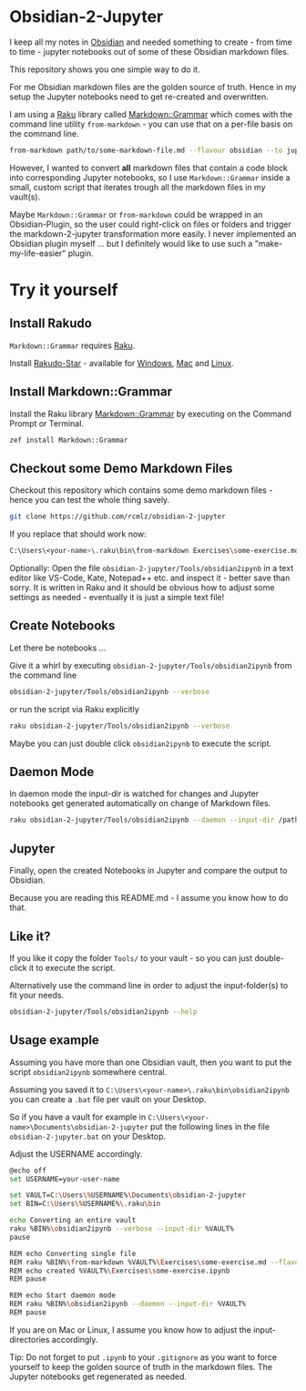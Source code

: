 # Obsidian-2-Jupyter
I keep all my notes in [Obsidian](https://obsidian.md/) and needed something to create - from time to time - jupyter notebooks out of some of these Obsidian markdown files. 

This repository shows you one simple way to do it.

For me Obsidian markdown files are the golden source of truth. Hence in my setup the Jupyter notebooks need to get re-created and overwritten.

I am using a [Raku](https://raku.org/) library called [Markdown::Grammar](https://raku.land/zef:antononcube/Markdown::Grammar) which comes with the command line utility `from-markdown` - you can use that on a per-file basis on the command line.

```bash
from-markdown path/to/some-markdown-file.md --flavour obsidian --to jupyter --default-language python --output /other/path/to/some-markdown-file.ipynb
```

However, I wanted to convert **all** markdown files that contain a code block into corresponding Jupyter notebooks, so I use `Markdown::Grammar` inside a small, custom script that iterates trough all the markdown files in my vault(s).

Maybe `Markdown::Grammar` or `from-markdown` could be wrapped in an Obsidian-Plugin, so the user could right-click on files or folders and trigger the markdown-2-jupyter transformation more easily. I never implemented an Obsidian plugin myself ... but I definitely would like to use such a "make-my-life-easier" plugin.

# Try it yourself

## Install Rakudo

`Markdown::Grammar` requires [Raku](https://raku.org/).

Install [Rakudo-Star](https://rakudo.org/star) - available for [Windows](https://rakudo.org/star/windows), [Mac](https://rakudo.org/star/macos) and [Linux](https://rakudo.org/star/source).

## Install Markdown::Grammar
Install the Raku library [Markdown::Grammar](https://raku.land/zef:antononcube/Markdown::Grammar) by executing on the Command Prompt or Terminal.

```bash
zef install Markdown::Grammar
```

## Checkout some Demo Markdown Files
Checkout this repository which contains some demo markdown files - hence you can test the whole thing savely.

```bash
git clone https://github.com/rcmlz/obsidian-2-jupyter
```

If you replace <your-name> that should work now:

```bash
C:\Users\<your-name>\.raku\bin\from-markdown Exercises\some-exercise.md --flavor obsidian --to jupyter --default-language python --output Exercises\some-exercise.ipynb
```

Optionally: Open the file `obsidian-2-jupyter/Tools/obsidian2ipynb` in a text editor like VS-Code, Kate, Notepad++ etc. and inspect it - better save than sorry. It is written in Raku and it should be obvious how to adjust some settings as needed - eventually it is just a simple text file!

## Create Notebooks
Let there be notebooks ...

Give it a whirl by executing `obsidian-2-jupyter/Tools/obsidian2ipynb` from the command line

```bash
obsidian-2-jupyter/Tools/obsidian2ipynb --verbose
```

or run the script via Raku explicitly

```bash
raku obsidian-2-jupyter/Tools/obsidian2ipynb --verbose
```

Maybe you can just double click `obsidian2ipynb` to execute the script.

## Daemon Mode

In daemon mode the input-dir is watched for changes and Jupyter notebooks get generated automatically on change of Markdown files.

```bash
raku obsidian-2-jupyter/Tools/obsidian2ipynb --daemon --input-dir /path/to/your/vault
```

## Jupyter

Finally, open the created Notebooks in Jupyter and compare the output to Obsidian.

Because you are reading this README.md - I assume you know how to do that.

## Like it?
If you like it copy the folder `Tools/` to your vault - so you can just double-click it to execute the script.

Alternatively use the command line in order to adjust the input-folder(s) to fit your needs.

```bash
obsidian-2-jupyter/Tools/obsidian2ipynb --help
```

## Usage example

Assuming you have more than one Obsidian vault, then you want to put the script `obsidian2ipynb` somewhere central.

Assuming you saved it to `C:\Users\<your-name>\.raku\bin\obsidian2ipynb` you can create a `.bat` file per vault on your Desktop.

So if you have a vault for example in `C:\Users\<your-name>\Documents\obsidian-2-jupyter` put the following lines in the file `obsidian-2-jupyter.bat` on your Desktop.

Adjust the USERNAME accordingly.

```bash
@echo off
set USERNAME=your-user-name

set VAULT=C:\Users\%USERNAME%\Documents\obsidian-2-jupyter
set BIN=C:\Users\%USERNAME%\.raku\bin

echo Converting an entire vault
raku %BIN%\obsidian2ipynb --verbose --input-dir %VAULT%
pause

REM echo Converting single file
REM raku %BIN%\from-markdown %VAULT%\Exercises\some-exercise.md --flavor obsidian --to jupyter --default-language python --output %VAULT%\Exercises\some-exercise.ipynb
REM echo created %VAULT%\Exercises\some-exercise.ipynb
REM pause

REM echo Start daemon mode
REM raku %BIN%\obsidian2ipynb --daemon --input-dir %VAULT%
REM pause
```

If you are on Mac or Linux, I assume you know how to adjust the input-directories accordingly.

Tip: Do not forget to put `.ipynb` to your `.gitignore` as you want to force yourself to keep the golden source of truth in the markdown files. The Jupyter notebooks get regenerated as needed.
